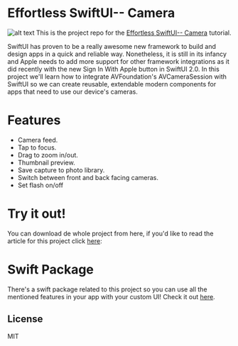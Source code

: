 # Effortless SwiftUI-- Camera

![alt text](https://cdn-images-1.medium.com/max/2600/1*dQ6PJ2f9GfIO3iuKDNZxqA.png)
This is the project repo for the [Effortless SwiftUI-- Camera](https://rorodriguez116.medium.com/effortless-swiftui-camera-d7a74abde37e) tutorial.

SwiftUI has proven to be a really awesome new framework to build and design apps in a quick and reliable way. Nonetheless, it is still in its infancy and Apple needs to add more support for other framework integrations as it did recently with the new Sign In With Apple button in SwiftUI 2.0. In this project we'll learn how to integrate AVFoundation's AVCameraSession with SwiftUI so we can create reusable, extendable modern components for apps that need to use our device's cameras.

# Features
- Camera feed.
- Tap to focus.
- Drag to zoom in/out.
- Thumbnail preview.
- Save capture to photo library.
- Switch between front and back facing cameras.
- Set flash on/off

# Try it out!
You can download de whole project from here, if you'd like to read the article for this project click [here](https://rorodriguez116.medium.com/effortless-swiftui-camera-d7a74abde37e):

# Swift Package 
There's a swift package related to this project so you can use all the mentioned features in your app with your custom UI! Check it out [here](https://github.com/rorodriguez116/Camera-SwiftUI).

License
----

MIT

